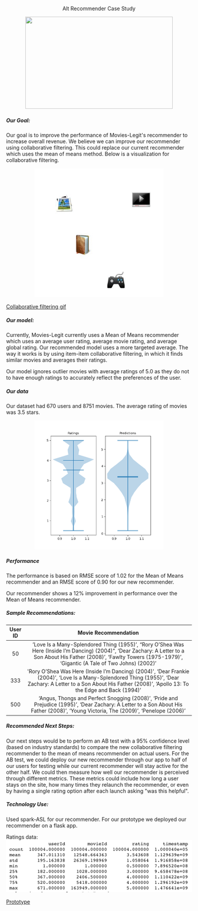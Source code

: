 <p align="center">
Alt Recommender Case Study
</p>

<p align="center">
  <img width="400" height="250" src="images/image1.jpg">
</p>

##### Our Goal:
Our goal is to improve the performance of Movies-Legit's recommender to increase overall revenue.
We believe we can improve our recommender using collaborative filtering. This could replace our current recommender which uses the mean of means method.
Below is a visualization for collaborative filtering.

<p align="center">
  <img width="350" height="350" src="images/Collaborative_filtering.gif">
</p>

[Collaborative filtering gif]( https://www.codementor.io/jadianes/building-a-recommender-with-apache-spark-python-example-app-part1-du1083qbw)

##### Our model:

Currently, Movies-Legit currently uses a Mean of Means recommender which uses an average user rating, average movie rating, and average global rating.
Our recommended model uses a more targeted average. The way it works is by using item-item collaborative filtering, in which it finds similar movies and averages their ratings.  

Our model ignores outlier movies with average ratings of 5.0 as they do not to have enough ratings to accurately reflect the preferences of the user.

##### Our data

Our dataset had 670 users and 8751 movies.
The average rating of movies was 3.5 stars.

<p align="center">
  <img width="350" height="350" src="images/violin_plot2.png">
</p>

##### Performance

The performance is based on RMSE score of 1.02 for the Mean of Means recommender and an RMSE score of 0.90 for our new recommender.

Our recommender shows a 12% improvement in performance over the Mean of Means recommender.

##### Sample Recommendations:

| User ID |                                                                                                      Movie Recommendation                                                                                                     |
|:-------:|:-----------------------------------------------------------------------------------------------------------------------------------------------------------------------------------------------------------------------------:|
|    50   | ’Love Is a Many-Splendored Thing (1955)’, “Rory O’Shea Was Here (Inside I’m Dancing) (2004)“, ‘Dear Zachary: A Letter to a Son About His Father (2008)’, ‘Fawlty Towers (1975-1979)’, ‘Gigantic (A Tale of Two Johns) (2002)’ |
|   333   |    'Rory O’Shea Was Here (Inside I’m Dancing) (2004)', ‘Dear Frankie (2004)’, ‘Love Is a Many-Splendored Thing (1955)’, ‘Dear Zachary: A Letter to a Son About His Father (2008)’, ‘Apollo 13: To the Edge and Back (1994)’   |
|   500   |                     ‘Angus, Thongs and Perfect Snogging (2008)’, ‘Pride and Prejudice (1995)’, ‘Dear Zachary: A Letter to a Son About His Father (2008)’, ‘Young Victoria, The (2009)’, ‘Penelope (2006)’                     |

##### Recommended Next Steps:
Our next steps would be to perform an AB test with a 95% confidence level (based on industry standards) to compare the new collaborative filtering recommender to the mean of means recommender on actual users. For the AB test, we could deploy our new recommender through our app to half of our users for testing while our current recommender will stay active for the other half. We could then measure how well our recommender is perceived through different metrics. These metrics could include how long a user stays on the site, how many times they relaunch the recommender, or even by having a single rating option after each launch asking "was this helpful".

##### Technology Use:
Used spark-ASL for our recommender. For our prototype we deployed our recommender on a flask app.

Ratings data:
![](images/Screen_Shot1.png)

[Prototype](ec2-18-237-252-110.us-west-2.compute.amazonaws.com:8080)
